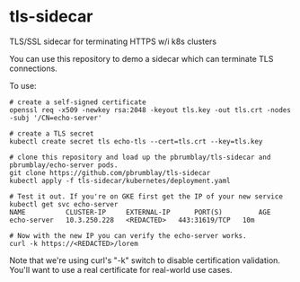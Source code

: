 # tls-sidecar
TLS/SSL sidecar for terminating HTTPS w/i k8s clusters

You can use this repository to demo a sidecar which can terminate TLS connections. 

To use:
```
# create a self-signed certificate
openssl req -x509 -newkey rsa:2048 -keyout tls.key -out tls.crt -nodes -subj '/CN=echo-server'
```

```
# create a TLS secret
kubectl create secret tls echo-tls --cert=tls.crt --key=tls.key
```

```
# clone this repository and load up the pbrumblay/tls-sidecar and pbrumblay/echo-server pods.
git clone https://github.com/pbrumblay/tls-sidecar
kubectl apply -f tls-sidecar/kubernetes/deployment.yaml
```

```
# Test it out. If you're on GKE first get the IP of your new service
kubectl get svc echo-server
NAME          CLUSTER-IP     EXTERNAL-IP      PORT(S)         AGE
echo-server   10.3.250.228   <REDACTED>   443:31619/TCP   10m

# Now with the new IP you can verify the echo-server works.
curl -k https://<REDACTED>/lorem
```

Note that we're using curl's "-k" switch to disable certification validation. You'll want to use a real certificate for real-world use cases.
